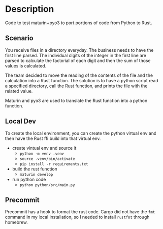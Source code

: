 # Description

Code to test maturin+pyo3 to port portions of code from Python to Rust.

## Scenario

You receive files in a directory everyday.  The business needs to have
the first line parsed.  The individual digits of the integer in the first
line are parsed to calculate the factorial of each digit and then
the sum of those values is calculated.

The team decided to move the reading of the contents of the file and the calculation
into a Rust function.  The solution is to have a python script read a specified
directory, call the Rust function, and prints the file with the related value.

Maturin and pyo3 are used to translate the Rust function into a python function.

## Local Dev

To create the local environment, you can create the python virtual env and then
have the Rust ffi build into that virtual env.

- create vintual env and source it
    - `python -m venv .venv`
    - `source .venv/bin/activate`
    - `pip install -r requirements.txt`
- build the rust function
    - `maturin develop`
- run python code
    - `python python/src/main.py`

## Precommit

Precommit has a hook to format the rust code.  Cargo did not have the `fmt` command
in my local installation, so I needed to install `rustfmt` through homebrew.
